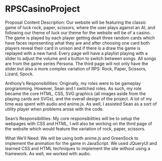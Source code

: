 # RPSCasinoProject
Proposal
Content Description: Our website will be featuring the classic game of luck rock, paper, scissors, where the user plays against an AI, and following our theme of luck our theme for the website will be of a casino. The game is played by each player getting dealt three random cards which have faces representing what they are and after choosing one card both players reveal their card in unison and if there is a draw the game is replayed with a new hand. Every page will have a playlist playing with a slider to adjust the volume and a button to switch between songs. All songs are from the game series Persona. The third page will not only have the slider but also a more complex variation of RPS: Rock, Paper, Scissors, Lizard, Spock. 

Anthony’s Responsibilities:
Originally, my roles were to be gameplay programming. However, Sean and I switched roles. As such, my role became the core HTML, CSS, SVG graphics (all images aside from the playing cards are SVGs), and the overall design of the project. A lot of my time was spent with audio and anime.js. As well, I assisted Sean as a sort of utility player when problems arose with the code.


Sean’s Responsibilities:
My core responsibilities will be to setup the webpages with CSS and HTML, I will also be working on the third page of the website which would feature the variation of rock, paper, scissors.

What We’ll Need: 
We will be using both anime.js and GreenSock to implement the animation for the game in JavaScript. We used JQueryUI and learned CSS and HTML techniques to implement the site without using a framework. As well, we worked with audio.
